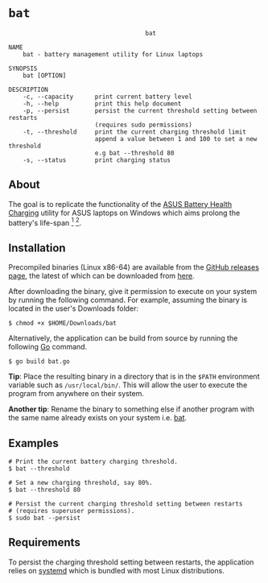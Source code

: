 # `bat`

```
                                      bat

NAME
    bat - battery management utility for Linux laptops

SYNOPSIS
    bat [OPTION]

DESCRIPTION
    -c, --capacity      print current battery level
    -h, --help          print this help document
    -p, --persist       persist the current threshold setting between restarts
                        (requires sudo permissions)
    -t, --threshold     print the current charging threshold limit
                        append a value between 1 and 100 to set a new threshold
                        e.g bat --threshold 80
    -s, --status        print charging status
```

## About

The goal is to replicate the functionality of the [ASUS Battery Health Charging](https://www.asus.com/us/support/FAQ/1032726/) utility for ASUS laptops on Windows which aims prolong the battery's life-span <a href="https://electrek.co/2017/09/01/tesla-battery-expert-recommends-daily-battery-pack-charging/"><sup>1</sup></a> <a href="https://batteryuniversity.com/learn/article/how_to_prolong_lithium_based_batteries"><sup>2</sup></a>.

## Installation

Precompiled binaries (Linux x86-64) are available from the [GitHub releases page](https://github.com/leveson/bat/releases), the latest of which can be downloaded from [here](https://github.com/leveson/bat/releases/download/0.3/bat).

After downloading the binary, give it permission to execute on your system by running the following command. For example, assuming the binary is located in the user's Downloads folder:

```shell
$ chmod +x $HOME/Downloads/bat
```

Alternatively, the application can be build from source by running the following [Go](https://golang.org/) command.

```shell
$ go build bat.go
```

**Tip**: Place the resulting binary in a directory that is in the `$PATH` environment variable such as `/usr/local/bin/`. This will allow the user to execute the program from anywhere on their system.

**Another tip**: Rename the binary to something else if another program with the same name already exists on your system i.e. [bat](https://github.com/sharkdp/bat).

## Examples

```shell
# Print the current battery charging threshold.
$ bat --threshold

# Set a new charging threshold, say 80%.
$ bat --threshold 80

# Persist the current charging threshold setting between restarts
# (requires superuser permissions).
$ sudo bat --persist
```

## Requirements

To persist the charging threshold setting between restarts, the application relies on [systemd](https://systemd.io/) which is bundled with most Linux distributions.

